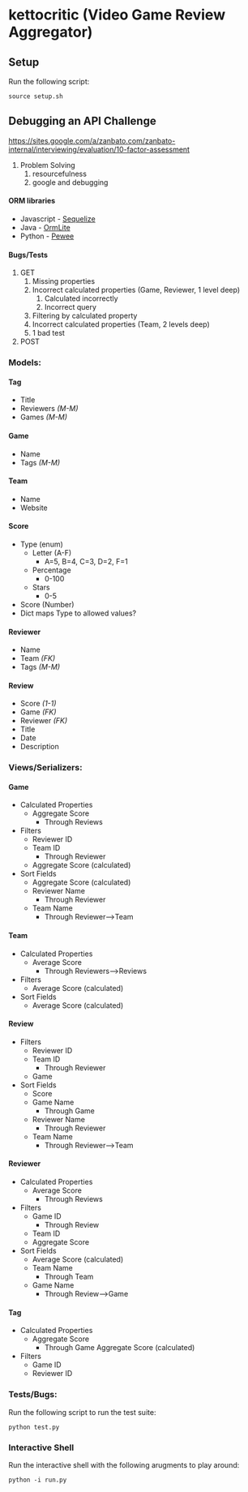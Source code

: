 # kettocritic (Video Game Review Aggregator)

## Setup

Run the following script:

```
source setup.sh
```

## Debugging an API Challenge

https://sites.google.com/a/zanbato.com/zanbato-internal/interviewing/evaluation/10-factor-assessment
1. Problem Solving
    1. resourcefulness
    2. google and debugging

#### ORM libraries
* Javascript - [Sequelize](http://docs.sequelizejs.com/)
* Java - [OrmLite](http://ormlite.com/sqlite_java_android_orm.shtml)
* Python - [Pewee](http://docs.peewee-orm.com/en/latest/)

#### Bugs/Tests
1. GET
    1. Missing properties
    2. Incorrect calculated properties (Game, Reviewer, 1 level deep)
        1. Calculated incorrectly
        2. Incorrect query
    3. Filtering by calculated property
    4. Incorrect calculated properties (Team, 2 levels deep)
    5. 1 bad test
2. POST


### Models:

#### Tag
- Title
- Reviewers *(M-M)*
- Games *(M-M)*

#### Game
- Name
- Tags *(M-M)*

#### Team
- Name
- Website

#### Score
- Type (enum)
    - Letter (A-F)
        - A=5, B=4, C=3, D=2, F=1
    - Percentage
        - 0-100
    - Stars
        - 0-5
- Score (Number)
- Dict maps Type to allowed values?

#### Reviewer
- Name
- Team *(FK)*
- Tags *(M-M)*

#### Review
- Score *(1-1)*
- Game *(FK)*
- Reviewer *(FK)*
- Title
- Date
- Description

### Views/Serializers:

#### Game
- Calculated Properties
    - Aggregate Score
        - Through Reviews
- Filters
    - Reviewer ID
    - Team ID
        - Through Reviewer
    - Aggregate Score (calculated)
- Sort Fields
    - Aggregate Score (calculated)
    - Reviewer Name
        - Through Reviewer
    - Team Name
        - Through Reviewer-->Team

#### Team
- Calculated Properties
    - Average Score
        - Through Reviewers-->Reviews
- Filters
    - Average Score (calculated)
- Sort Fields
    - Average Score (calculated)

#### Review
- Filters
    - Reviewer ID
    - Team ID
        - Through Reviewer
    - Game
- Sort Fields
    - Score
    - Game Name
        - Through Game
    - Reviewer Name
        - Through Reviewer
    - Team Name
        - Through Reviewer-->Team

#### Reviewer
- Calculated Properties
    - Average Score
        - Through Reviews
- Filters
    - Game ID
        - Through Review
    - Team ID
    - Aggregate Score
- Sort Fields
    - Average Score (calculated)
    - Team Name
        - Through Team
    - Game Name
        - Through Review-->Game

#### Tag
- Calculated Properties
    - Aggregate Score
        - Through Game Aggregate Score (calculated)
- Filters
    - Game ID
    - Reviewer ID

### Tests/Bugs:

Run the following script to run the test suite:

```
python test.py
```

### Interactive Shell

Run the interactive shell with the following arugments to play around:

```
python -i run.py
``` 

